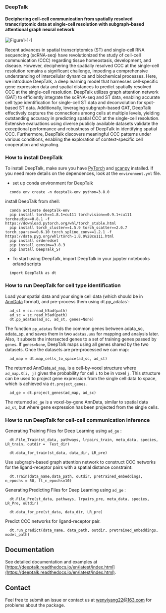 ### **DeepTalk**

#### **Deciphering cell-cell communication from spatially resolved transcriptomic data at single-cell resolution with subgraph-based attentional graph neural network**


![Figure1-1-1](https://github.com/JiangBioLab/DeepTalk/assets/72069543/80649e9d-8c44-4b98-af39-2cafed58bb31)

Recent advances in spatial transcriptomics (ST) and single-cell RNA sequencing (scRNA-seq) have revolutionized the study of cell-cell communication (CCC) regarding tissue homeostasis, development, and disease. However, deciphering the spatially resolved CCC at the single-cell resolution remains a significant challenge, impeding a comprehensive understanding of intercellular dynamics and biochemical processes. Here, we introduce DeepTalk, a deep learning model that harnesses cell-specific gene expression data and spatial distances to predict spatially resolved CCC at the single-cell resolution. DeepTalk utilizes graph attention network (GAT) to efficiently integrate the scRNA-seq and ST data, enabling accurate cell type identification for single-cell ST data and deconvolution for spot-based ST data. Additionally, leveraging subgraph-based GAT, DeepTalk effectively captures the connections among cells at multiple levels, yielding outstanding accuracy in predicting spatial CCC at the single-cell resolution. Extensive evaluations using diverse publicly available datasets validate the exceptional performance and robustness of DeepTalk in identifying spatial CCC. Furthermore, DeepTalk discovers meaningful CCC patterns under various conditions, enabling the exploration of context-specific cell cooperation and signaling.

### How to install DeepTalk

To install DeepTalk, make sure you have [PyTorch](https://pytorch.org/) and [scanpy](https://scanpy.readthedocs.io/en/stable/) installed. If you need more details on the dependences, look at the `environment.yml` file.

- set up conda environment for DeepTalk

```
  conda env create -n deeptalk-env python=3.8.0
```

  install DeepTalk from shell:

```
  conda activate deeptalk-env
  pip install torch==1.8.1+cu111 torchvision==0.9.1+cu111 torchaudio==0.8.1 -f https://download.pytorch.org/whl/torch_stable.html
  pip install torch_cluster==1.5.9 torch_scatter==2.0.7 torch_sparse==0.6.10 torch_spline_conv==1.2.1 -f https://data.pyg.org/whl/torch-1.8.0%2Bcu111.html
  pip install orderedset
  pip install gensim==3.8.3
  pip install DeepTalk_ST
```

- To start using DeepTalk, import DeepTalk in your jupyter notebooks or/and scripts

```
  import DeepTalk as dt
```

### How to run DeepTalk for cell type identification

Load your spatial data and your single cell data (which should be in [AnnData](https://anndata.readthedocs.io/en/latest/) format), and pre-process them using dt.pp_adatas`:

```
  ad_st = sc.read_h5ad(path)
  ad_sc = sc.read_h5ad(path)
  dt.pp_adatas(ad_sc, ad_st, genes=None)
```

The function `pp_adatas` finds the common genes between adata_sc, adata_sp, and saves them in two `adatas.uns` for mapping and analysis later. Also, it subsets the intersected genes to a set of training genes passed by `genes`. If `genes=None`, DeepTalk maps using all genes shared by the two datasets. Once the datasets are pre-processed we can map:

```
  ad_map = dt.map_cells_to_space(ad_sc, ad_st)
```

The returned AnnData,`ad_map`, is a cell-by-voxel structure where `ad_map.X[i, j]` gives the probability for cell `i` to be in voxel `j`. This structure can be used to project gene expression from the single cell data to space, which is achieved via `dt.project_genes`.

```
  ad_ge = dt.project_genes(ad_map, ad_sc)
```

The returned `ad_ge` is a voxel-by-gene AnnData, similar to spatial data `ad_st`, but where gene expression has been projected from the single cells. 

### How to run DeepTalk for cell-cell communication inference

Generating Training Files for Deep Learning using `ad_ge` :

```
  dt.File_Train(st_data, pathways, lrpairs_train, meta_data, species, LR_train, outdir =  Test_dir)
```
```
  dt.data_for_train(st_data, data_dir, LR_pre)
```

Use subgraph-based graph attention network to construct CCC networks for the ligand-receptor pairs with a spatial distance constraint:

```
  dt.Train(data_name,data_path, outdir, pretrained_embeddings, n_epochs = 50, ft_n_epochs=10)
```
Generating Predicting Files for Deep Learning using `ad_ge` :
```
  dt.File_Pre(st_data, pathways, lrpairs_pre, meta_data, species, LR_Pre, outdir)
```
```
  dt.data_for_pre(st_data, data_dir, LR_pre)
```
Predict CCC networks for ligand-receptor pair.
```
  dt.run_predict(data_name, data_path, outdir, pretrained_embeddings, model_path)
```

## Documentation

See detailed documentation and examples at [https://deeptalk.readthedocs.io/en/latest/index.html](https://deeptalk.readthedocs.io/en/latest/index.html).

## Contact

Feel free to submit an issue or contact us at [wenyiyang22@163.com](mailto:wenyiyang22@163.com) for problems about the package.
